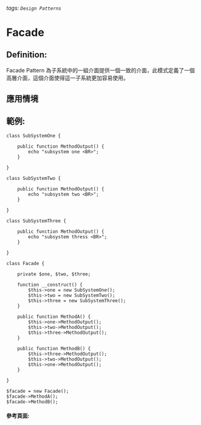###### tags: `Design Patterns`
# Facade

## Definition:
Facade Pattern 為子系統中的一組介面提供一個一致的介面，此模式定義了一個高層介面，這個介面使得這一子系統更加容易使用。


## 應用情境


## 範例:
```php=
class SubSystemOne {

    public function MethodOutput() {
        echo "subsystem one <BR>";
    }

}

class SubSystemTwo {

    public function MethodOutput() {
        echo "subsystem two <BR>";
    }

}

class SubSystemThree {

    public function MethodOutput() {
        echo "subsystem thress <BR>";
    }

}

class Facade {

    private $one, $two, $three;

    function __construct() {
        $this->one = new SubSystemOne();
        $this->two = new SubSystemTwo();
        $this->three = new SubSystemThree();
    }

    public function MethodA() {
        $this->one->MethodOutput();
        $this->two->MethodOutput();
        $this->three->MethodOutput();
    }

    public function MethodB() {
        $this->three->MethodOutput();
        $this->two->MethodOutput();
        $this->one->MethodOutput();
    }

}

$facade = new Facade();
$facade->MethodA();
$facade->MethodB();

```
#### 參考頁面: